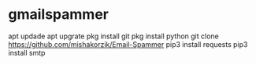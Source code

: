 # gmailspammer

apt updade
apt upgrate
pkg install git
pkg install python
git clone https://github.com/mishakorzik/Email-Spammer
pip3 install requests
pip3 install smtp
